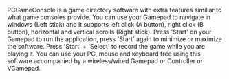 PCGameConsole is a game directory software with extra features simillar to what game consoles provide. You can use your Gamepad to navigate in windows (Left stick) and it supports left click (A button), right click (B button), horizontal and vertical scrolls (Right stick). Press 'Start' on your Gamepad to run the application, press 'Start' again to minimize or maximize the software. Press 'Start' + 'Select' to record the game while you are playing it. You can use your PC, mouse and keyboard free using this software accompanied by a wireless/wired Gamepad or Controller or VGamepad. 
